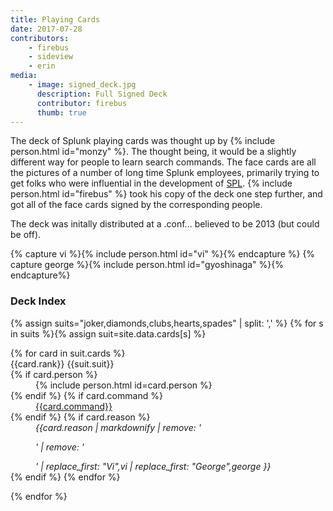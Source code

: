 ```yaml
---
title: Playing Cards
date: 2017-07-28
contributors:
    - firebus
    - sideview
    - erin
media:
    - image: signed_deck.jpg
      description: Full Signed Deck
      contributor: firebus
      thumb: true
---
```


The deck of Splunk playing cards was thought up by {% include person.html id="monzy" %}. The thought being, it would be a slightly different way for people to learn search commands. The face cards are all the pictures of a number of long time Splunk employees, primarily trying to get folks who were influential in the development of [SPL](https://www.splunk.com/en_us/resources/search-processing-language.html). {% include person.html id="firebus" %} took his copy of the deck one step further, and got all of the face cards signed by the corresponding people.

The deck was initally distributed at a .conf... believed to be 2013 (but could be off).

{% capture vi %}{% include person.html id="vi" %}{% endcapture %}
{% capture george %}{% include person.html id="gyoshinaga" %}{% endcapture%}

<h3>Deck Index</h3>
{% assign suits="joker,diamonds,clubs,hearts,spades" | split: ',' %}
{% for s in suits %}{% assign suit=site.data.cards[s] %}<dl class="deck">{% for card in suit.cards %}
<dt class="{{card.color | default: suit.color }}">{{card.rank}} {{suit.suit}}</dt>
{% if card.person %}<dd>{% include person.html id=card.person %}</dd>{% endif %}
{% if card.command %}<dd><a href="https://docs.splunk.com/Documentation/Splunk/latest/SearchReference/{{card.command}}" target="_new">{{card.command}}</a></dd>{% endif %}
{% if card.reason %}<dd><i>{{card.reason | markdownify | remove: '<p>' | remove: '</p>' | replace_first: "Vi",vi | replace_first: "George",george }}</i></dd>{% endif %}
{% endfor %}</dl>{% endfor %}
